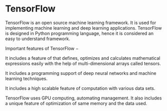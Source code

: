 # TensorFlow

TensorFlow is an open source machine learning framework. 
It is used for implementing machine learning and deep learning applications.
TensorFlow is designed in Python programming language, hence it is considered an easy to understand framework.


Important features of TensorFlow −

It includes a feature of that defines, optimizes and calculates mathematical expressions easily with the help of multi-dimensional arrays called tensors.

It includes a programming support of deep neural networks and machine learning techniques.

It includes a high scalable feature of computation with various data sets.

TensorFlow uses GPU computing, automating management. It also includes a unique feature of optimization of same memory and the data used.
